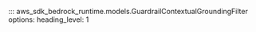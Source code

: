 ::: aws_sdk_bedrock_runtime.models.GuardrailContextualGroundingFilter
    options:
        heading_level: 1
